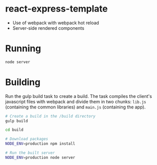 # react-express-template

* Use of webpack with webpack hot reload
* Server-side rendered components


# Running

```bash
node server
```

# Building

Run the gulp build task to create a build. The task compiles the client's javascript files with webpack and divide them in two chunks: `lib.js` (containing the common libraries) and `main.js` (containing the app). 

```bash
# Create a build in the /build directory
gulp build

cd build

# Download packages 
NODE_ENV=production npm install

# Run the built server
NODE_ENV=production node server
``` 
